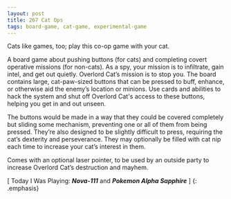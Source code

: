 ```yaml
---
layout: post
title: 267 Cat Ops
tags: board-game, cat-game, experimental-game
---
```

Cats like games, too; play this co-op game with your cat.

A board game about pushing buttons (for cats) and completing covert operative missions (for non-cats).  As a spy, your mission is to infiltrate, gain intel, and get out quietly.  Overlord Cat’s mission is to stop you.  The board contains large, cat-paw-sized buttons that can be pressed to buff, enhance, or otherwise aid the enemy’s location or minions.  Use cards and abilities to hack the system and shut off Overlord Cat's access to these buttons, helping you get in and out unseen.

The buttons would be made in a way that they could be covered completely but sliding some mechanism, preventing one or all of them from being pressed.  They’re also designed to be slightly difficult to press, requiring the cat’s dexterity and perseverance.  They may optionally be filled with cat nip each time to increase your cat’s interest in them.

Comes with an optional laser pointer, to be used by an outside party to increase Overlord Cat’s destruction and mayhem.

[ Today I Was Playing: ***Nova-111*** and ***Pokemon Alpha Sapphire*** ]
{: .emphasis}

